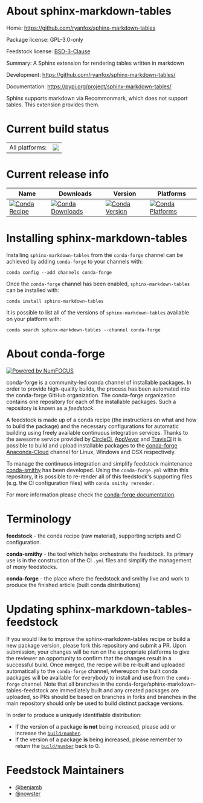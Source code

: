 About sphinx-markdown-tables
============================

Home: https://github.com/ryanfox/sphinx-markdown-tables

Package license: GPL-3.0-only

Feedstock license: [BSD-3-Clause](https://github.com/conda-forge/sphinx-markdown-tables-feedstock/blob/master/LICENSE.txt)

Summary: A Sphinx extension for rendering tables written in markdown

Development: https://github.com/ryanfox/sphinx-markdown-tables/

Documentation: https://pypi.org/project/sphinx-markdown-tables/

Sphinx supports markdown via Recommonmark, which does not support
tables. This extension provides them.


Current build status
====================


<table><tr><td>All platforms:</td>
    <td>
      <a href="https://dev.azure.com/conda-forge/feedstock-builds/_build/latest?definitionId=9622&branchName=master">
        <img src="https://dev.azure.com/conda-forge/feedstock-builds/_apis/build/status/sphinx-markdown-tables-feedstock?branchName=master">
      </a>
    </td>
  </tr>
</table>

Current release info
====================

| Name | Downloads | Version | Platforms |
| --- | --- | --- | --- |
| [![Conda Recipe](https://img.shields.io/badge/recipe-sphinx--markdown--tables-green.svg)](https://anaconda.org/conda-forge/sphinx-markdown-tables) | [![Conda Downloads](https://img.shields.io/conda/dn/conda-forge/sphinx-markdown-tables.svg)](https://anaconda.org/conda-forge/sphinx-markdown-tables) | [![Conda Version](https://img.shields.io/conda/vn/conda-forge/sphinx-markdown-tables.svg)](https://anaconda.org/conda-forge/sphinx-markdown-tables) | [![Conda Platforms](https://img.shields.io/conda/pn/conda-forge/sphinx-markdown-tables.svg)](https://anaconda.org/conda-forge/sphinx-markdown-tables) |

Installing sphinx-markdown-tables
=================================

Installing `sphinx-markdown-tables` from the `conda-forge` channel can be achieved by adding `conda-forge` to your channels with:

```
conda config --add channels conda-forge
```

Once the `conda-forge` channel has been enabled, `sphinx-markdown-tables` can be installed with:

```
conda install sphinx-markdown-tables
```

It is possible to list all of the versions of `sphinx-markdown-tables` available on your platform with:

```
conda search sphinx-markdown-tables --channel conda-forge
```


About conda-forge
=================

[![Powered by NumFOCUS](https://img.shields.io/badge/powered%20by-NumFOCUS-orange.svg?style=flat&colorA=E1523D&colorB=007D8A)](http://numfocus.org)

conda-forge is a community-led conda channel of installable packages.
In order to provide high-quality builds, the process has been automated into the
conda-forge GitHub organization. The conda-forge organization contains one repository
for each of the installable packages. Such a repository is known as a *feedstock*.

A feedstock is made up of a conda recipe (the instructions on what and how to build
the package) and the necessary configurations for automatic building using freely
available continuous integration services. Thanks to the awesome service provided by
[CircleCI](https://circleci.com/), [AppVeyor](https://www.appveyor.com/)
and [TravisCI](https://travis-ci.com/) it is possible to build and upload installable
packages to the [conda-forge](https://anaconda.org/conda-forge)
[Anaconda-Cloud](https://anaconda.org/) channel for Linux, Windows and OSX respectively.

To manage the continuous integration and simplify feedstock maintenance
[conda-smithy](https://github.com/conda-forge/conda-smithy) has been developed.
Using the ``conda-forge.yml`` within this repository, it is possible to re-render all of
this feedstock's supporting files (e.g. the CI configuration files) with ``conda smithy rerender``.

For more information please check the [conda-forge documentation](https://conda-forge.org/docs/).

Terminology
===========

**feedstock** - the conda recipe (raw material), supporting scripts and CI configuration.

**conda-smithy** - the tool which helps orchestrate the feedstock.
                   Its primary use is in the construction of the CI ``.yml`` files
                   and simplify the management of *many* feedstocks.

**conda-forge** - the place where the feedstock and smithy live and work to
                  produce the finished article (built conda distributions)


Updating sphinx-markdown-tables-feedstock
=========================================

If you would like to improve the sphinx-markdown-tables recipe or build a new
package version, please fork this repository and submit a PR. Upon submission,
your changes will be run on the appropriate platforms to give the reviewer an
opportunity to confirm that the changes result in a successful build. Once
merged, the recipe will be re-built and uploaded automatically to the
`conda-forge` channel, whereupon the built conda packages will be available for
everybody to install and use from the `conda-forge` channel.
Note that all branches in the conda-forge/sphinx-markdown-tables-feedstock are
immediately built and any created packages are uploaded, so PRs should be based
on branches in forks and branches in the main repository should only be used to
build distinct package versions.

In order to produce a uniquely identifiable distribution:
 * If the version of a package **is not** being increased, please add or increase
   the [``build/number``](https://conda.io/docs/user-guide/tasks/build-packages/define-metadata.html#build-number-and-string).
 * If the version of a package **is** being increased, please remember to return
   the [``build/number``](https://conda.io/docs/user-guide/tasks/build-packages/define-metadata.html#build-number-and-string)
   back to 0.

Feedstock Maintainers
=====================

* [@benjamb](https://github.com/benjamb/)
* [@nowster](https://github.com/nowster/)

